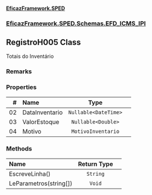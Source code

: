#### [EficazFramework.SPED](EficazFrameworkSPED.md 'EficazFramework SPED')
### [EficazFramework.SPED.Schemas.EFD_ICMS_IPI](EficazFramework.SPED.Schemas.EFD_ICMS_IPI.md 'EficazFramework.SPED.Schemas.EFD_ICMS_IPI')

## RegistroH005 Class

Totais do Inventário

### Remarks
### Properties

| # | Name | Type | |
| ---: | :--- | :---: | :--- |
| 02 | DataInventario | `Nullable<DateTime>` |  |
| 03 | ValorEstoque | `Nullable<Double>` |  |
| 04 | Motivo | `MotivoInventario` |  |
### Methods

| Name | Return Type | |
| :--- | :---: | :--- |
| EscreveLinha() | `String` |  |
| LeParametros(string[]) | `Void` |  |
